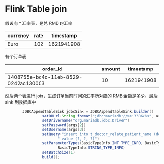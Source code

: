 # Flink Table join

假设有个汇率表，是兑 RMB 的汇率

| currency | rate | timestamp |
| --- | --- | --- |
| Euro | 102 | 1621941908|

有个订单表

| order_id | amount | timestamp |
| --- | --- | --- |
| 1408755e-bd4c-11eb-8529-0242ac130003 | 10 | 1621941908 |

然后两个表进行 join，生成订单当前时间的汇率所对应的 RMB 金额是多少。最后 sink 到数据库中


```java
        JDBCAppendTableSink jdbcSink = JDBCAppendTableSink.builder()
                .setDBUrl(String.format("jdbc:mariadb://%s:3306/%s", args[0], args[1]))
                .setDrivername("org.mariadb.jdbc.Driver")
                .setPassword(args[2])
                .setUsername(args[3])
                .setQuery("insert into t_doctor_relate_patient_name (doctor_uin, patient_uin, name)" +
                        " value (?, ?, ?)")
                .setParameterTypes(BasicTypeInfo.INT_TYPE_INFO, BasicTypeInfo.INT_TYPE_INFO,
                        BasicTypeInfo.STRING_TYPE_INFO)
                .setBatchSize(1)
                .build();
```
